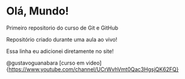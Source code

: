 # Olá, Mundo!
 Primeiro repositorio do curso de Git e GitHub

Repositório criado durante uma aula ao vivo!

Essa linha eu adicionei diretamente no site!

@gustavoguanabara 
[curso em video]{https://www.youtube.com/channel/UCrWvhVmt0Qac3HgsjQK62FQ}

